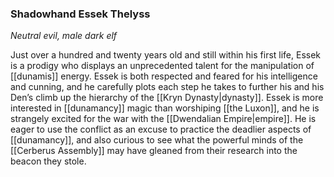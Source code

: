### Shadowhand Essek Thelyss

_Neutral evil, male dark elf_

Just over a hundred and twenty years old and still within his first life, Essek is a prodigy who displays an unprecedented talent for the manipulation of [[dunamis]] energy. Essek is both respected and feared for his intelligence and cunning, and he carefully plots each step he takes to further his and his Den’s climb up the hierarchy of the [[Kryn Dynasty|dynasty]]. Essek is more interested in [[dunamancy]] magic than worshiping [[the Luxon]], and he is strangely excited for the war with the [[Dwendalian Empire|empire]]. He is eager to use the conflict as an excuse to practice the deadlier aspects of [[dunamancy]], and also curious to see what the powerful minds of the [[Cerberus Assembly]] may have gleaned from their research into the beacon they stole.
